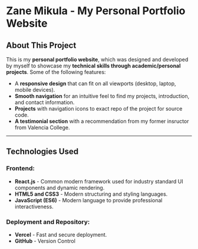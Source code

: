 # Zane Mikula - My Personal Portfolio Website

## About This Project 
This is my **personal portfolio website**, which was designed and developed by myself to showcase my **technical skills through academic/personal projects**. Some of the following features:
- A **responsive design** that can fit on all viewports (desktop, laptop, mobile devices).
- **Smooth navigation** for an intuitive feel to find my projects, introduction, and contact information.
- **Projects** with navigation icons to exact repo of the project for source code.
- **A testimonial section** with a recommendation from my former insructor from Valencia College.

---

## Technologies Used
### **Frontend:**
- **React.js** - Common modern framework used for industry standard UI components and dynamic rendering.
- **HTML5 and CSS3** - Modern structuring and styling languages.
- **JavaScript (ES6)** - Modern language to provide professional interactiveness.


### **Deployment and Repository:**
- **Vercel** - Fast and secure deployment.
- **GitHub** - Version Control

